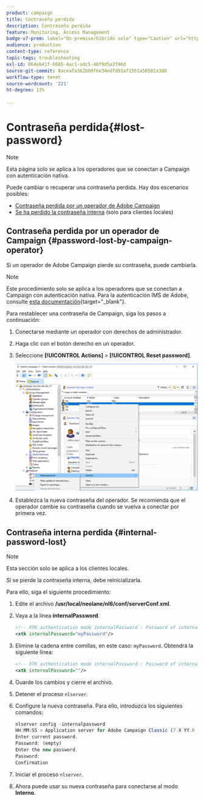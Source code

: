 ```yaml
---
product: campaign
title: Contraseña perdida
description: Contraseña perdida
feature: Monitoring, Access Management
badge-v7-prem: label="On-premise/híbrido solo" type="Caution" url="https://experienceleague.adobe.com/docs/campaign-classic/using/installing-campaign-classic/architecture-and-hosting-models/hosting-models-lp/hosting-models.html?lang=es" tooltip="Se aplica solo a implementaciones On-premise e híbridas"
audience: production
content-type: reference
topic-tags: troubleshooting
exl-id: 064eb41f-6685-4ac1-adc5-40f9d5a2f96d
source-git-commit: 8aceafa362b80f6e34edfd91a71551a58501a3d0
workflow-type: tm+mt
source-wordcount: '221'
ht-degree: 13%

---
```


# Contraseña perdida{#lost-password}

>[!NOTE]
>
>Esta página solo se aplica a los operadores que se conectan a Campaign con autenticación nativa.

Puede cambiar o recuperar una contraseña perdida.
Hay dos escenarios posibles:

* [Contraseña perdida por un operador de Adobe Campaign](#password-lost-by-campaign-operator)
* [Se ha perdido la contraseña interna](#internal-password-lost) (solo para clientes locales)

## Contraseña perdida por un operador de Campaign {#password-lost-by-campaign-operator}

Si un operador de Adobe Campaign pierde su contraseña, puede cambiarla.

>[!NOTE]
>
>Este procedimiento solo se aplica a los operadores que se conectan a Campaign con autenticación nativa. Para la autenticación IMS de Adobe, consulte [esta documentación](https://helpx.adobe.com/ie/manage-account/using/change-or-reset-password.html){target="_blank"}.

Para restablecer una contraseña de Campaign, siga los pasos a continuación:

1. Conectarse mediante un operador con derechos de administrador.
1. Haga clic con el botón derecho en un operador.
1. Seleccione **[!UICONTROL Actions]** > **[!UICONTROL Reset password]**.

   ![](assets/operator-passwd.png)

1. Establezca la nueva contraseña del operador. Se recomienda que el operador cambie su contraseña cuando se vuelva a conectar por primera vez.

## Contraseña interna perdida {#internal-password-lost}

>[!NOTE]
>
>Esta sección solo se aplica a los clientes locales.

Si se pierde la contraseña interna, debe reinicializarla.

Para ello, siga el siguiente procedimiento:

1. Edite el archivo **/usr/local/neolane/nl6/conf/serverConf.xml**.

1. Vaya a la línea **internalPassword**.

   ```xml
   <!-- XTK authentication mode internalPassword : Password of internal account -->
   <xtk internalPassword="myPassword"/>
   ```

1. Elimine la cadena entre comillas, en este caso: `myPassword`. Obtendrá la siguiente línea:

   ```xml
   <!-- XTK authentication mode internalPassword : Password of internal account -->
   <xtk internalPassword=""/>
   ```

1. Guarde los cambios y cierre el archivo.

1. Detener el proceso `nlserver`.

1. Configure la nueva contraseña. Para ello, introduzca los siguientes comandos:

   ```javascript
   nlserver config -internalpassword
   HH:MM:SS > Application server for Adobe Campaign Classic (7.X YY.R build XXX@SHA1) of DD/MM/YYYY
   Enter current password.
   Password: (empty)
   Enter the new password.
   Password: 
   Confirmation 
   ```

1. Iniciar el proceso `nlserver`.

1. Ahora puede usar su nueva contraseña para conectarse al modo **Interno**.
